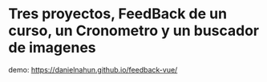 # Tres proyectos, FeedBack de un curso, un Cronometro y un buscador de imagenes
demo: https://danielnahun.github.io/feedback-vue/

